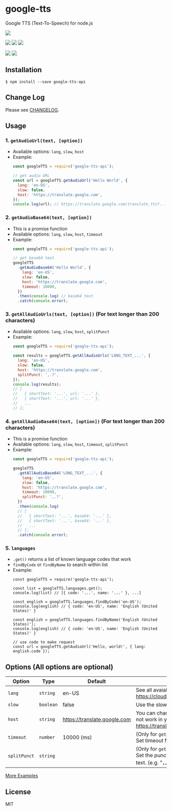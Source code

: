 # google-tts

Google TTS (Text-To-Speech) for node.js

[![][npm-img]][npm-url]

[![][dependency-img]][dependency-url]
[![][dependency-dev-img]][dependency-dev-url]
[![][install-size-img]][install-size-result]

[![][travis-img]][travis-url]
[![][coverage-img]][coverage-url]

## Installation

```
$ npm install --save google-tts-api
```

## Change Log

Please see [CHANGELOG](https://github.com/zlargon/google-tts/blob/master/CHANGELOG.md).

## Usage

### 1. `getAudioUrl(text, [option])`

- Available options: `lang`, `slow`, `host`
- Example:
   ```js
   const googleTTS = require('google-tts-api');

   // get audio URL
   const url = googleTTS.getAudioUrl('Hello World', {
     lang: 'en-US',
     slow: false,
     host: 'https://translate.google.com',
   });
   console.log(url); // https://translate.google.com/translate_tts?...
   ```

### 2. `getAudioBase64(text, [option])`

- This is a promise function
- Available options: `lang`, `slow`, `host`, `timeout`
- Example:
   ```js
   const googleTTS = require('google-tts-api');

   // get base64 text
   googleTTS
     .getAudioBase64('Hello World', {
       lang: 'en-US',
       slow: false,
       host: 'https://translate.google.com',
       timeout: 10000,
     })
     .then(console.log) // base64 text
     .catch(console.error);
   ```

### 3. `getAllAudioUrls(text, [option])` (For text longer than 200 characters)

- Available options: `lang`, `slow`, `host`, `splitPunct`
- Example:
   ```js
   const googleTTS = require('google-tts-api');

   const results = googleTTS.getAllAudioUrls('LONG_TEXT_...', {
     lang: 'en-US',
     slow: false,
     host: 'https://translate.google.com',
     splitPunct: ',.?',
   });
   console.log(results);
   // [
   //   { shortText: '...', url: '...' },
   //   { shortText: '...', url: '...' },
   //   ...
   // ];
   ```

### 4. `getAllAudioBase64(text, [option])` (For text longer than 200 characters)

- This is a promise function
- Available options: `lang`, `slow`, `host`, `timeout`, `splitPunct`
- Example:
   ```js
   const googleTTS = require('google-tts-api');

   googleTTS
     .getAllAudioBase64('LONG_TEXT_...', {
       lang: 'en-US',
       slow: false,
       host: 'https://translate.google.com',
       timeout: 10000,
       splitPunct: ',.?',
     })
     .then(console.log)
     // [
     //   { shortText: '...', base64: '...' },
     //   { shortText: '...', base64: '...' },
     //   ...
     // ];
     .catch(console.error);
   ```

### 5. `languages`

- `.get()` returns a list of known language codes that work
- `findByCode` or `findByName` to search within list
- Example:
   ```
   const googleTTS = require('google-tts-api');

   const list = googleTTS.languages.get();
   console.log(list) // [{ code: '...', name: '...' }, ...]

   const english = googleTTS.languages.findByCode('en-US');
   console.log(english) // { code: 'en-US', name: 'English (United States)' }

   const english = googleTTS.languages.findByName('English (United States)');
   console.log(english) // { code: 'en-US', name: 'English (United States)' }

   // use code to make request
   const url = googleTTS.getAudioUrl('Hello, world!', { lang: english.code });
   ```

## Options (All options are optional)

| Option       | Type      | Default                      | Description                                                                                                                    |
| ------------ | --------- | ---------------------------- | ------------------------------------------------------------------------------------------------------------------------------ |
| `lang`       | `string`  | en-US                        | See all avaiable language code at https://cloud.google.com/speech/docs/languages                                               |
| `slow`       | `boolean` | false                        | Use the slow audio speed if set `slow` to `true`                                                                               |
| `host`       | `string`  | https://translate.google.com | You can change the `host` if the default host could not work in your region (e.g. https://translate.google.com.cn).            |
| `timeout`    | `number`  | 10000 (ms)                   | (Only for `getAudioBase64` and `getAllAudioBase64`) Set timeout for the HTTP request.                                          |
| `splitPunct` | `string`  |                              | (Only for `getAllAudioUrls` and `getAllAudioBase64`) Set the punctuation to split the long text to short text. (e.g. "，、。") |

[More Examples](https://github.com/zlargon/google-tts/tree/master/example)

## License

MIT

[npm-url]: https://nodei.co/npm/google-tts-api
[npm-img]: https://nodei.co/npm/google-tts-api.png
[install-size-img]: https://packagephobia.com/badge?p=google-tts-api
[install-size-result]: https://packagephobia.com/result?p=google-tts-api
[dependency-url]: https://david-dm.org/zlargon/google-tts
[dependency-img]: https://img.shields.io/david/zlargon/google-tts.svg
[dependency-dev-url]: https://david-dm.org/zlargon/google-tts#info=devDependencies
[dependency-dev-img]: https://img.shields.io/david/dev/zlargon/google-tts.svg
[travis-url]: https://travis-ci.com/zlargon/google-tts
[travis-img]: https://img.shields.io/travis/com/zlargon/google-tts
[coverage-url]: https://coveralls.io/github/zlargon/google-tts
[coverage-img]: https://img.shields.io/coveralls/github/zlargon/google-tts
